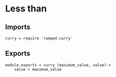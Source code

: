 # Less than

## Imports

	curry = require 'ramped.curry'


## Exports

	module.exports = curry (maximum_value, value)->
		value < maximum_value
